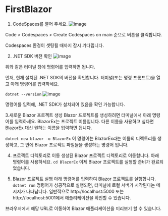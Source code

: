 # FirstBlazor

1. CodeSpaces를 열어 주세요.
   ![image](https://github.com/user-attachments/assets/7c6afe65-1fdc-47e9-b987-236f99f82981)

Code > Codespaces > Create Codespaces on main 순으로 버튼을 클릭합니다.  
  
Codespaces 환경이 셋팅될 때까지 잠시 기다립니다.  


2. .NET SDK 버전 확인
![image](https://github.com/user-attachments/assets/66ee0de9-63cd-4587-93ee-6376f892de7d)

위와 같은 터미널 창에 명령어를 입력하면 됩니다.  

먼저, 현재 설치된 .NET SDK의 버전을 확인합니다. 터미널(또는 명령 프롬프트)을 열고 아래 명령어를 입력하세요.

```dotnet --version```
![image](https://github.com/user-attachments/assets/3b8f8100-4266-41a6-b3ed-b663daacbe2a)  

명령어를 입력해, .NET SDK가 설치되어 있음을 확인 가능합니다.  
  
3.새로운 Blazor 프로젝트 생성
Blazor 프로젝트를 생성하려면 터미널에서 아래 명령어를 입력하세요. BlazorEx는 프로젝트 이름입니다. 다른 이름을 사용하고 싶다면 BlazorEx 대신 원하는 이름을 입력하면 됩니다.

```dotnet new blazor -o BlazorEx```
이 명령어는 BlazorEx라는 이름의 디렉토리를 생성하고, 그 안에 Blazor 프로젝트 파일들을 생성하는 명령어 입니다.


4. 프로젝트 디렉토리로 이동
생성된 Blazor 프로젝트 디렉토리로 이동합니다. 아래 명령어를 사용하세요.
```cd BlazorEx```
이제 Blazor 프로젝트를 실행할 준비가 완료되었습니다.

5. Blazor 프로젝트 실행
아래 명령어를 입력하여 Blazor 프로젝트를 실행합니다.
```dotnet run```
명령어가 성공적으로 실행되면, 터미널에 로컬 서버가 시작된다는 메시지가 나타납니다. 일반적으로 http://localhost:5000 또는 http://localhost:5001에서 애플리케이션을 확인할 수 있습니다.

브라우저에서 해당 URL로 이동하여 Blazor 애플리케이션을 미리보기 할 수 있습니다.



